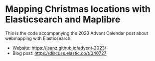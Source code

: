 # Mapping Christmas locations with Elasticsearch and Maplibre

This is the code accompanying the 2023 Advent Calendar post about webmapping with Elasticsearch. 

* Website: <https://jsanz.github.io/advent-2023/>
* Blog post: <https://discuss.elastic.co/t/346727>
